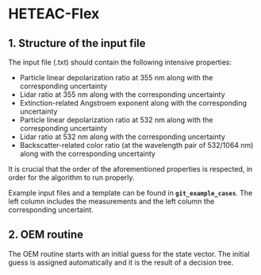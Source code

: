 # HETEAC-Flex

## 1. Structure of the input file  
The input file (.txt) should contain the following intensive properties:  
- Particle linear depolarization ratio at 355 nm along with the corresponding uncertainty 
- Lidar ratio at 355 nm along with the corresponding uncertainty 
- Extinction-related Angstroem exponent along with the corresponding uncertainty
- Particle linear depolarization ratio at 532 nm along with the corresponding uncertainty
- Lidar ratio at 532 nm along with the corresponding uncertainty
- Backscatter-related color ratio (at the wavelength pair of 532/1064 nm) along with the corresponding uncertainty
 
 It is crucial that the order of the aforementioned properties is respected, in order for the algorithm to run properly.
 
 Example input files and a template can be found in <code><b>git_example_cases</b></code>.  The left column includes the measurements and the left column the corresponding uncertaint.

## 2. OEM routine 

The OEM routine starts with an initial guess for the state vector. The initial guess is assigned automatically and it is the result of a decision tree. 
